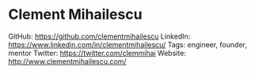 # Clement Mihailescu

GitHub: https://github.com/clementmihailescu
LinkedIn: https://www.linkedin.com/in/clementmihailescu/
Tags: engineer, founder, mentor
Twitter: https://twitter.com/clemmihai
Website: http://www.clementmihailescu.com/